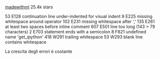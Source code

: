 [madewithml](https://github.com/GokuMohandas/madewithml)
25.4k stars

53    E128 continuation line under-indented for visual indent
9     E225 missing whitespace around operator
102   E231 missing whitespace after ','
135   E261 at least two spaces before inline comment
607   E501 line too long (143 > 79 characters)
2     E703 statement ends with a semicolon
8     F821 undefined name 'get_ipython'
418   W291 trailing whitespace
53    W293 blank line contains whitespace

La crescita degli errori è costante